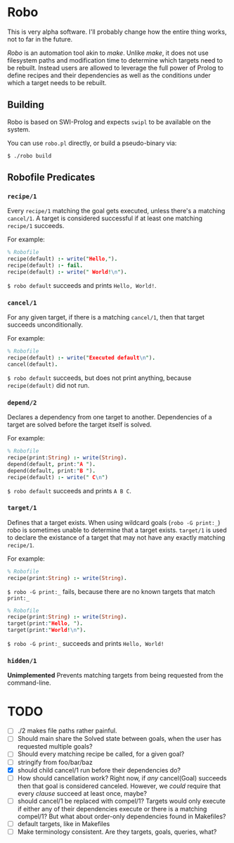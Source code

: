 # Robo
This is very alpha software. I'll probably change how the entire thing works, not to far in the future.

_Robo_ is an automation tool akin to _make_. Unlike _make_, it does not use filesystem paths and modification time to determine which targets need to be rebuilt. Instead users are allowed to leverage the full power of Prolog to define recipes and their dependencies as well as the conditions under which a target needs to be rebuilt.

## Building
Robo is based on SWI-Prolog and expects `swipl` to be available on the system.

You can use `robo.pl` directly, or build a pseudo-binary via:

```shell-session
$ ./robo build
```


## Robofile Predicates
### `recipe/1`
Every `recipe/1` matching the goal gets executed, unless there's a matching `cancel/1`. A target is considered successful if at least one matching `recipe/1` succeeds.

For example:
```pro
% Robofile
recipe(default) :- write("Hello,").
recipe(default) :- fail.
recipe(default) :- write(" World!\n").
```

`$ robo default` succeeds and prints `Hello, World!`.

### `cancel/1`
For any given target, if there is a matching `cancel/1`, then that target succeeds unconditionally.

For example:
```pro
% Robofile
recipe(default) :- write("Executed default\n").
cancel(default).
```

`$ robo default` succeeds, but does not print anything, because `recipe(default)` did not run.

### `depend/2`
Declares a dependency from one target to another. Dependencies of a target are solved before the target itself is solved.

For example:
```pro
% Robofile
recipe(print:String) :- write(String).
depend(default, print:"A ").
depend(default, print:"B ").
recipe(default) :- write(" C\n")
```

`$ robo default` succeeds and prints `A B C`.

### `target/1`
Defines that a target exists. When using wildcard goals (`robo -G print:_`) robo is sometimes unable to determine that a target exists. `target/1` is used to declare the existance of a target that may not have any exactly matching `recipe/1`.

For example:
```pro
% Robofile
recipe(print:String) :- write(String).
```

`$ robo -G print:_` fails, because there are no known targets that match `print:_`

```pro
% Robofile
recipe(print:String) :- write(String).
target(print:"Hello, ").
target(print:"World!\n").
```

`$ robo -G print:_` succeeds and prints `Hello, World!`

### `hidden/1`
**Unimplemented** Prevents matching targets from being requested from the command-line.

# TODO

- [ ] ./2 makes file paths rather painful.
- [ ] Should main share the Solved state between goals, when the user has requested multiple goals?
- [ ] Should every matching recipe be called, for a given goal?
- [ ] stringify from foo/bar/baz
- [x] should child cancel/1 run before their dependencies do?
- [ ] How should cancellation work? Right now, if _any_ cancel(Goal) succeeds then that goal is considered canceled. However, we _could_ require that every _clause_ succeed at least once, maybe?
- [ ] should cancel/1 be replaced with compel/1? Targets would only execute if either any of their dependencies execute or there is a matching compel/1? But what about order-only dependencies found in Makefiles?
- [ ] default targets, like in Makefiles
- [ ] Make terminology consistent. Are they targets, goals, queries, what?
